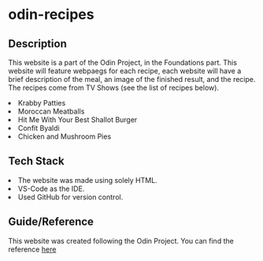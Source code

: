 # odin-recipes

## Description
This website is a part of the Odin Project, in the Foundations part. This website will feature webpaegs for each recipe, each website will have a brief description of the meal, an image of the finished result, and the recipe. The recipes come from TV Shows (see the list of recipes below).
<li>Krabby Patties</li>
<li>Moroccan Meatballs</li>
<li>Hit Me With Your Best Shallot Burger</li>
<li>Confit Byaldi</li>
<li>Chicken and Mushroom Pies</li>

## Tech Stack
<li>The website was made using solely HTML.</li>
<li>VS-Code as the IDE.</li>
<li>Used GitHub for version control.</li>

## Guide/Reference
This website was created following the Odin Project.
You can find the reference [here](https://www.theodinproject.com/lessons/foundations-recipes)